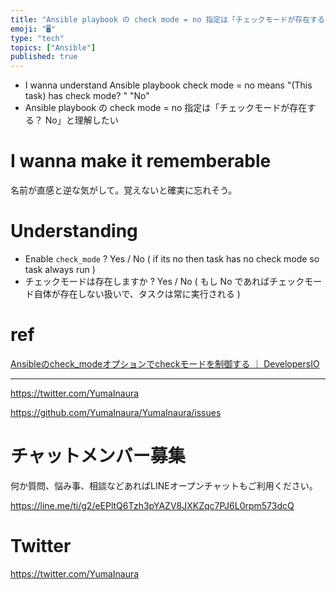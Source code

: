 ```yaml
---
title: "Ansible playbook の check mode = no 指定は「チェックモードが存在する？ No」と理解したい"
emoji: "🖥"
type: "tech"
topics: ["Ansible"]
published: true
---
```


- I wanna understand Ansible playbook check mode = no means "(This task) has check mode? " "No"
- Ansible playbook の check mode = no 指定は「チェックモードが存在する？ No」と理解したい


# I wanna make it rememberable

名前が直感と逆な気がして。覚えないと確実に忘れそう。

# Understanding

- Enable `check_mode` ? Yes / No ( if its no then task has no check mode so task always run )
- チェックモードは存在しますか ? Yes / No ( もし No であればチェックモード自体が存在しない扱いで、タスクは常に実行される )

# ref


[Ansibleのcheck_modeオプションでcheckモードを制御する ｜ DevelopersIO](https://dev.classmethod.jp/server-side/ansible/using_check_mode/)


 ---

https://twitter.com/YumaInaura

https://github.com/YumaInaura/YumaInaura/issues









<!-- Update From Qiita API -->

# チャットメンバー募集


何か質問、悩み事、相談などあればLINEオープンチャットもご利用ください。

https://line.me/ti/g2/eEPltQ6Tzh3pYAZV8JXKZqc7PJ6L0rpm573dcQ





# Twitter


https://twitter.com/YumaInaura


<!-- Update From Qiita API -->


